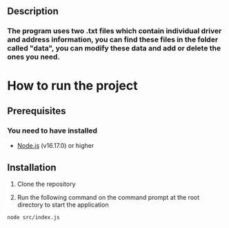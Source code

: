 ## Description

### The program uses two .txt files which contain individual driver and address information, you can find these files in the folder called "data", you can modify these data and add or delete the ones you need.

# How to run the project

## Prerequisites

### You need to have installed

- [Node.js](https://nodejs.org/en/) (v16.17.0) or higher

## Installation

1. Clone the repository

2. Run the following command on the command prompt at the root directory to start the application

```bash
node src/index.js
```
